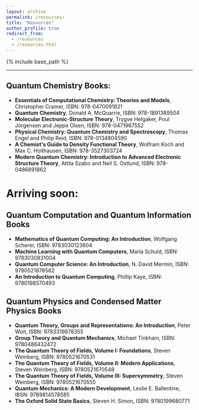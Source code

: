 ```yaml
---
layout: archive
permalink: /resources/
title: "Resources"
author_profile: true
redirect_from: 
  - /resources
  - /resources.html
---
```


{% include base_path %}

---


## Quantum Chemistry Books: 

- **Essentials of Computational Chemistry: Theories and Models**, Christopher Cramer, ISBN: 978-0470091821
- **Quantum Chemistry**, Donald A. McQuarrie, ISBN: 978-1891389504
- **Molecular Electronic-Structure Theory**, Trygve Helgaker, Poul Jorgensen and Jeppe Olsen, ISBN: 978-0471967552
- **Physical Chemistry: Quantum Chemistry and Spectroscopy**, Thomas Engel and Philip Reid, ISBN: 978-0134804590
- **A Chemist's Guide to Density Functional Theory**, Wolfram Koch and Max C. Holthausen, ISBN: 978-3527303724
- **Modern Quantum Chemistry: Introduction to Advanced Electronic Structure Theory**, Attila Szabo and Neil S. Ostlund, ISBN: 978-0486691862

# Arriving soon: 

## Quantum Computation and Quantum Information Books

- **Mathematics of Quantum Computing: An Introduction**, Wolfgang Scherer, ISBN: 9783030123604
- **Machine Learning with Quantum Computers**, Maria Schuld, ISBN: 9783030831004
- **Quantum Computer Science: An Introduction**, N. David Mermin, ISBN: 9780521876582
- **An Introduction to Quantum Computing**, Phillip Kaye, ISBN: 9780198570493

## Quantum Physics and Condensed Matter Physics Books

- **Quantum Theory, Groups and Representations: An Introduction**, Peter Woit, ISBN: 9783319878355
- **Group Theory and Quantum Mechanics**, Michael Tinkham, ISBN: 9780486432472
- **The Quantum Theory of Fields, Volume I: Foundations**, Steven Weinberg, ISBN: 9780521670531
- **The Quantum Theory of Fields, Volume II: Modern Applications**, Steven Weinberg, ISBN: 9780521670548
- **The Quantum Theory of Fields, Volume III: Supersymmetry**, Steven Weinberg, ISBN: 9780521670555
- **Quantum Mechanics: A Modern Development**, Leslie E. Ballentine, IBSN: 9789814578585
- **The Oxford Solid State Basics**, Steven H. Simon, ISBN: 9780199680771



